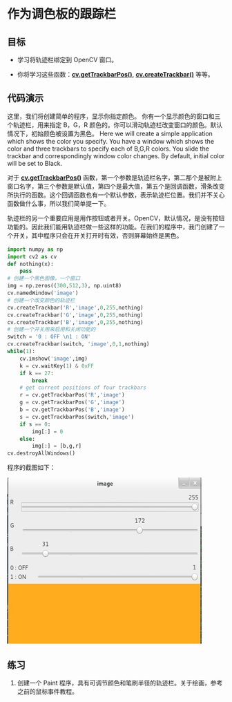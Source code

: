 # 作为调色板的跟踪栏


## 目标


* 学习将轨迹栏绑定到 OpenCV 窗口。

* 你将学习这些函数：**[cv.getTrackbarPos()](https://docs.opencv.org/4.0.0/d7/dfc/group__highgui.html#ga122632e9e91b9ec06943472c55d9cda8 "Returns the trackbar position. ")**, **[cv.createTrackbar()](https://docs.opencv.org/4.0.0/d7/dfc/group__highgui.html#gaf78d2155d30b728fc413803745b67a9b "Creates a trackbar and attaches it to the specified window. ")** 等等。


## 代码演示

这里，我们将创建简单的程序，显示你指定颜色。 你有一个显示颜色的窗口和三个轨迹栏，用来指定 B，G，R 颜色的。你可以滑动轨迹栏改变窗口的颜色。默认情况下，初始颜色被设置为黑色。
Here we will create a simple application which shows the color you specify. You have a window which shows the color and three trackbars to specify each of B,G,R colors. You slide the trackbar and correspondingly window color changes. By default, initial color will be set to Black.

对于 **[cv.getTrackbarPos()](https://docs.opencv.org/4.0.0/d7/dfc/group__highgui.html#ga122632e9e91b9ec06943472c55d9cda8 "Returns the trackbar position. ")** 函数，第一个参数是轨迹栏名字，第二那个是被附上窗口名字，第三个参数是默认值，第四个是最大值，第五个是回调函数，滑条改变所执行的函数。这个回调函数也有一个默认参数，表示轨迹栏位置。我们并不关心函数做什么事，所以我们简单提一下。

轨迹栏的另一个重要应用是用作按钮或者开关。OpenCV，默认情况，是没有按钮功能的。因此我们能用轨迹栏做一些这样的功能。在我们的程序中，我门创建了一个开关，其中程序只会在开关打开时有效，否则屏幕始终是黑色。

```python
import numpy as np
import cv2 as cv
def nothing(x):
    pass
# 创建一个黑色图像，一个窗口
img = np.zeros((300,512,3), np.uint8)
cv.namedWindow('image')
# 创建一个改变颜色的轨迹栏
cv.createTrackbar('R','image',0,255,nothing)
cv.createTrackbar('G','image',0,255,nothing)
cv.createTrackbar('B','image',0,255,nothing)
# 创建一个开关用来启用和关闭功能的
switch = '0 : OFF \n1 : ON'
cv.createTrackbar(switch, 'image',0,1,nothing)
while(1):
    cv.imshow('image',img)
    k = cv.waitKey(1) & 0xFF
    if k == 27:
        break
    # get current positions of four trackbars
    r = cv.getTrackbarPos('R','image')
    g = cv.getTrackbarPos('G','image')
    b = cv.getTrackbarPos('B','image')
    s = cv.getTrackbarPos(switch,'image')
    if s == 0:
        img[:] = 0
    else:
        img[:] = [b,g,r]
cv.destroyAllWindows()
```

程序的截图如下：

![image](img/trackbar_screenshot.jpg)


## 练习


1. 创建一个 Paint 程序，具有可调节颜色和笔刷半径的轨迹栏。关于绘画，参考之前的鼠标事件教程。
